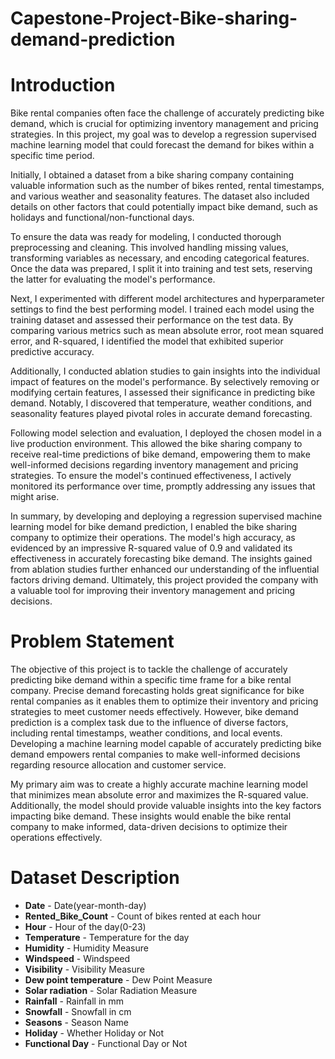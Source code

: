 # Capestone-Project-Bike-sharing-demand-prediction

# Introduction
Bike rental companies often face the challenge of accurately predicting bike demand, which is crucial for optimizing inventory management and pricing strategies. In this project, my goal was to develop a regression supervised machine learning model that could forecast the demand for bikes within a specific time period.

Initially, I obtained a dataset from a bike sharing company containing valuable information such as the number of bikes rented, rental timestamps, and various weather and seasonality features. The dataset also included details on other factors that could potentially impact bike demand, such as holidays and functional/non-functional days.

To ensure the data was ready for modeling, I conducted thorough preprocessing and cleaning. This involved handling missing values, transforming variables as necessary, and encoding categorical features. Once the data was prepared, I split it into training and test sets, reserving the latter for evaluating the model's performance.

Next, I experimented with different model architectures and hyperparameter settings to find the best performing model. I trained each model using the training dataset and assessed their performance on the test data. By comparing various metrics such as mean absolute error, root mean squared error, and R-squared, I identified the model that exhibited superior predictive accuracy.

Additionally, I conducted ablation studies to gain insights into the individual impact of features on the model's performance. By selectively removing or modifying certain features, I assessed their significance in predicting bike demand. Notably, I discovered that temperature, weather conditions, and seasonality features played pivotal roles in accurate demand forecasting.

Following model selection and evaluation, I deployed the chosen model in a live production environment. This allowed the bike sharing company to receive real-time predictions of bike demand, empowering them to make well-informed decisions regarding inventory management and pricing strategies. To ensure the model's continued effectiveness, I actively monitored its performance over time, promptly addressing any issues that might arise.

In summary, by developing and deploying a regression supervised machine learning model for bike demand prediction, I enabled the bike sharing company to optimize their operations. The model's high accuracy, as evidenced by an impressive R-squared value of 0.9 and  validated its effectiveness in accurately forecasting bike demand. The insights gained from ablation studies further enhanced our understanding of the influential factors driving demand. Ultimately, this project provided the company with a valuable tool for improving their inventory management and pricing decisions.

# Problem Statement

The objective of this project is to tackle the challenge of accurately predicting bike demand within a specific time frame for a bike rental company. Precise demand forecasting holds great significance for bike rental companies as it enables them to optimize their inventory and pricing strategies to meet customer needs effectively. However, bike demand prediction is a complex task due to the influence of diverse factors, including rental timestamps, weather conditions, and local events. Developing a machine learning model capable of accurately predicting bike demand empowers rental companies to make well-informed decisions regarding resource allocation and customer service.

My primary aim was to create a highly accurate machine learning model that minimizes mean absolute error and maximizes the R-squared value. Additionally, the model should provide valuable insights into the key factors impacting bike demand. These insights would enable the bike rental company to make informed, data-driven decisions to optimize their operations effectively.

# Dataset Description

*   **Date** - Date(year-month-day)
*   **Rented_Bike_Count** - Count of bikes rented at each hour
*   **Hour** - Hour of the day(0-23)
*   **Temperature** - Temperature for the day
*   **Humidity** - Humidity Measure
*   **Windspeed** - Windspeed
*   **Visibility** - Visibility Measure
*   **Dew point temperature** - Dew Point Measure
*   **Solar radiation** - Solar Radiation Measure
*   **Rainfall** - Rainfall in mm
*   **Snowfall** - Snowfall in cm
*   **Seasons** - Season Name
*   **Holiday** - Whether Holiday or Not
*   **Functional Day** - Functional Day or Not
